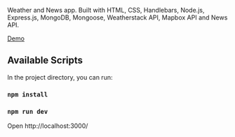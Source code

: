 Weather and News app. Built with HTML, CSS, Handlebars, Node.js, Express.js, MongoDB, Mongoose, Weatherstack API, Mapbox API and News API.

[Demo](https://yo-weather-and-news.herokuapp.com/)

## Available Scripts

In the project directory, you can run:

### `npm install`

### `npm run dev`

Open http://localhost:3000/
